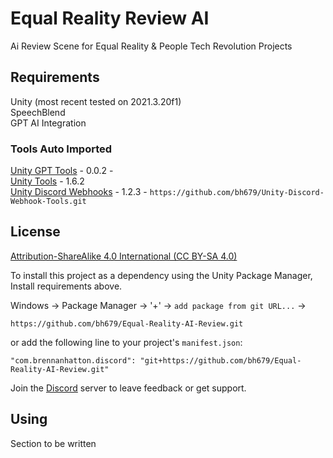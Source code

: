 # Equal Reality Review AI
Ai Review Scene for Equal Reality & People Tech Revolution Projects

## Requirements
Unity (most recent tested on 2021.3.20f1) <br />
SpeechBlend<br />
GPT AI Integration<br />

### Tools Auto Imported
[Unity GPT Tools](https://github.com/bh679/Unity-GPT-Tools) - 0.0.2 - <br />
[Unity Tools](https://github.com/bh679/Unity-Tools) - 1.6.2<br />
[Unity Discord Webhooks](https://github.com/bh679/Unity-Discord-Webhook-Tools) - 1.2.3 - ``https://github.com/bh679/Unity-Discord-Webhook-Tools.git``<br />

## License
[Attribution-ShareAlike 4.0 International (CC BY-SA 4.0)](https://creativecommons.org/licenses/by-sa/4.0/)

To install this project as a dependency using the Unity Package Manager,
Install requirements above.

Windows -> Package Manager -> '+' -> `add package from git URL...` ->
```
https://github.com/bh679/Equal-Reality-AI-Review.git
```
or
add the following line to your project's `manifest.json`:

```
"com.brennanhatton.discord": "git+https://github.com/bh679/Equal-Reality-AI-Review.git"
```


Join the [Discord](https://discord.gg/VC8gZ2GNHs "Join Discord server") server to leave feedback or get support.

## Using
Section to be written
 
